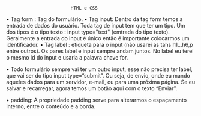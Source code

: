                             HTML e CSS

• Tag form : Tag do formulário. 
• Tag input: Dentro da tag form temos a entrada de dados do usuário. Toda tag de input tem que ter um tipo. Um dos tipos é o tipo texto : input type="text" (emtrada do tipo texto). Geralmente a entrada do input é único então é importante colocarmos um identificador.
• Tag label : etiqueta para o input (não usarei as tahs h1...h6,p entre outros). Os pares label e input sempre andam juntos. No label eu terei o mesmo id do input e usaria a palavra chave for.

• Todo formulário sempre vai ter um outro input, esse não precisa ter label, que vai ser do tipo input type=“submit”. Ou seja, de envio, onde eu mando aqueles dados para um servidor, e-mail, ou para uma próxima página. Se eu salvar e recarregar, agora temos um botão aqui com o texto “Enviar”.

• padding: A propriedade padding serve para alterarmos o espaçamento interno, entre o conteúdo e a borda.